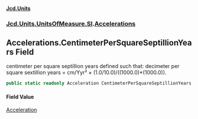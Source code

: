 #### [Jcd.Units](index.md 'index')

### [Jcd.Units.UnitsOfMeasure.SI](Jcd.Units.UnitsOfMeasure.SI.md 'Jcd.Units.UnitsOfMeasure.SI').[Accelerations](Accelerations.md 'Jcd.Units.UnitsOfMeasure.SI.Accelerations')

## Accelerations.CentimeterPerSquareSeptillionYears Field

centimeter per square septillion years defined such that: decimeter per square sextillion years = cm/Yyr² ×
(1.0/10.0)/((1000.0)*(1000.0)).

```csharp
public static readonly Acceleration CentimeterPerSquareSeptillionYears;
```

#### Field Value

[Acceleration](Acceleration.md 'Jcd.Units.UnitTypes.Acceleration')